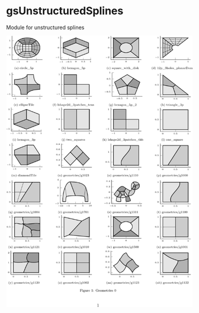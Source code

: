 # gsUnstructuredSplines
Module for unstructured splines

![plot](./readMe/dictionary_geometries.png)
